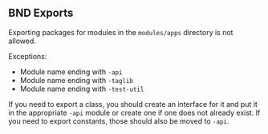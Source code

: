 ## BND Exports

Exporting packages for modules in the `modules/apps` directory is not allowed.

Exceptions:

* Module name ending with `-api`
* Module name ending with `-taglib`
* Module name ending with `-test-util`

If you need to export a class, you should create an interface for it and put it in the appropriate `-api` module or create one if one does not already exist. If you need to export constants, those should also be moved to `-api`.